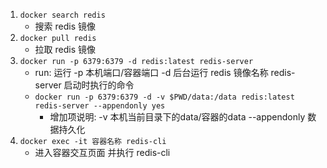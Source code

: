 1. `docker search redis` 
    + 搜索 redis 镜像
2. `docker pull redis` 
    + 拉取 redis 镜像
3. `docker run -p 6379:6379 -d redis:latest redis-server` 
    + run: 运行 -p 本机端口/容器端口 -d 后台运行 redis 镜像名称 redis-server 启动时执行的命令 
    + `docker run -p 6379:6379 -d -v $PWD/data:/data redis:latest redis-server --appendonly yes`
        + 增加项说明: -v 本机当前目录下的data/容器的data --appendonly 数据持久化
4. `docker exec -it 容器名称 redis-cli` 
    + 进入容器交互页面 并执行 redis-cli